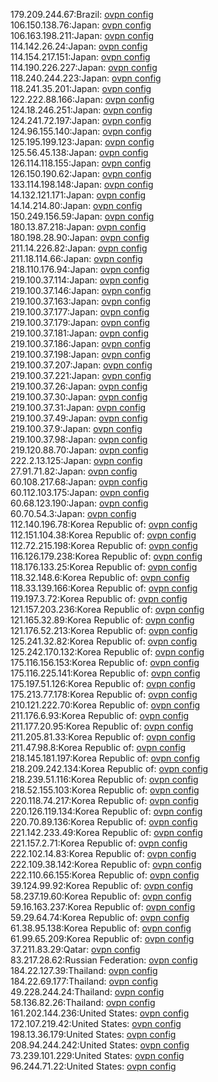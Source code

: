 179.209.244.67:Brazil: [ovpn config](vpn/179_209_244_67.ovpn)  
106.150.138.76:Japan: [ovpn config](vpn/106_150_138_76.ovpn)  
106.163.198.211:Japan: [ovpn config](vpn/106_163_198_211.ovpn)  
114.142.26.24:Japan: [ovpn config](vpn/114_142_26_24.ovpn)  
114.154.217.151:Japan: [ovpn config](vpn/114_154_217_151.ovpn)  
114.190.226.227:Japan: [ovpn config](vpn/114_190_226_227.ovpn)  
118.240.244.223:Japan: [ovpn config](vpn/118_240_244_223.ovpn)  
118.241.35.201:Japan: [ovpn config](vpn/118_241_35_201.ovpn)  
122.222.88.166:Japan: [ovpn config](vpn/122_222_88_166.ovpn)  
124.18.246.251:Japan: [ovpn config](vpn/124_18_246_251.ovpn)  
124.241.72.197:Japan: [ovpn config](vpn/124_241_72_197.ovpn)  
124.96.155.140:Japan: [ovpn config](vpn/124_96_155_140.ovpn)  
125.195.199.123:Japan: [ovpn config](vpn/125_195_199_123.ovpn)  
125.56.45.138:Japan: [ovpn config](vpn/125_56_45_138.ovpn)  
126.114.118.155:Japan: [ovpn config](vpn/126_114_118_155.ovpn)  
126.150.190.62:Japan: [ovpn config](vpn/126_150_190_62.ovpn)  
133.114.198.148:Japan: [ovpn config](vpn/133_114_198_148.ovpn)  
14.132.121.171:Japan: [ovpn config](vpn/14_132_121_171.ovpn)  
14.14.214.80:Japan: [ovpn config](vpn/14_14_214_80.ovpn)  
150.249.156.59:Japan: [ovpn config](vpn/150_249_156_59.ovpn)  
180.13.87.218:Japan: [ovpn config](vpn/180_13_87_218.ovpn)  
180.198.28.90:Japan: [ovpn config](vpn/180_198_28_90.ovpn)  
211.14.226.82:Japan: [ovpn config](vpn/211_14_226_82.ovpn)  
211.18.114.66:Japan: [ovpn config](vpn/211_18_114_66.ovpn)  
218.110.176.94:Japan: [ovpn config](vpn/218_110_176_94.ovpn)  
219.100.37.114:Japan: [ovpn config](vpn/219_100_37_114.ovpn)  
219.100.37.146:Japan: [ovpn config](vpn/219_100_37_146.ovpn)  
219.100.37.163:Japan: [ovpn config](vpn/219_100_37_163.ovpn)  
219.100.37.177:Japan: [ovpn config](vpn/219_100_37_177.ovpn)  
219.100.37.179:Japan: [ovpn config](vpn/219_100_37_179.ovpn)  
219.100.37.181:Japan: [ovpn config](vpn/219_100_37_181.ovpn)  
219.100.37.186:Japan: [ovpn config](vpn/219_100_37_186.ovpn)  
219.100.37.198:Japan: [ovpn config](vpn/219_100_37_198.ovpn)  
219.100.37.207:Japan: [ovpn config](vpn/219_100_37_207.ovpn)  
219.100.37.221:Japan: [ovpn config](vpn/219_100_37_221.ovpn)  
219.100.37.26:Japan: [ovpn config](vpn/219_100_37_26.ovpn)  
219.100.37.30:Japan: [ovpn config](vpn/219_100_37_30.ovpn)  
219.100.37.31:Japan: [ovpn config](vpn/219_100_37_31.ovpn)  
219.100.37.49:Japan: [ovpn config](vpn/219_100_37_49.ovpn)  
219.100.37.9:Japan: [ovpn config](vpn/219_100_37_9.ovpn)  
219.100.37.98:Japan: [ovpn config](vpn/219_100_37_98.ovpn)  
219.120.88.70:Japan: [ovpn config](vpn/219_120_88_70.ovpn)  
222.2.13.125:Japan: [ovpn config](vpn/222_2_13_125.ovpn)  
27.91.71.82:Japan: [ovpn config](vpn/27_91_71_82.ovpn)  
60.108.217.68:Japan: [ovpn config](vpn/60_108_217_68.ovpn)  
60.112.103.175:Japan: [ovpn config](vpn/60_112_103_175.ovpn)  
60.68.123.190:Japan: [ovpn config](vpn/60_68_123_190.ovpn)  
60.70.54.3:Japan: [ovpn config](vpn/60_70_54_3.ovpn)  
112.140.196.78:Korea Republic of: [ovpn config](vpn/112_140_196_78.ovpn)  
112.151.104.38:Korea Republic of: [ovpn config](vpn/112_151_104_38.ovpn)  
112.72.215.198:Korea Republic of: [ovpn config](vpn/112_72_215_198.ovpn)  
116.126.179.238:Korea Republic of: [ovpn config](vpn/116_126_179_238.ovpn)  
118.176.133.25:Korea Republic of: [ovpn config](vpn/118_176_133_25.ovpn)  
118.32.148.6:Korea Republic of: [ovpn config](vpn/118_32_148_6.ovpn)  
118.33.139.166:Korea Republic of: [ovpn config](vpn/118_33_139_166.ovpn)  
119.197.3.72:Korea Republic of: [ovpn config](vpn/119_197_3_72.ovpn)  
121.157.203.236:Korea Republic of: [ovpn config](vpn/121_157_203_236.ovpn)  
121.165.32.89:Korea Republic of: [ovpn config](vpn/121_165_32_89.ovpn)  
121.176.52.213:Korea Republic of: [ovpn config](vpn/121_176_52_213.ovpn)  
125.241.32.82:Korea Republic of: [ovpn config](vpn/125_241_32_82.ovpn)  
125.242.170.132:Korea Republic of: [ovpn config](vpn/125_242_170_132.ovpn)  
175.116.156.153:Korea Republic of: [ovpn config](vpn/175_116_156_153.ovpn)  
175.116.225.141:Korea Republic of: [ovpn config](vpn/175_116_225_141.ovpn)  
175.197.51.126:Korea Republic of: [ovpn config](vpn/175_197_51_126.ovpn)  
175.213.77.178:Korea Republic of: [ovpn config](vpn/175_213_77_178.ovpn)  
210.121.222.70:Korea Republic of: [ovpn config](vpn/210_121_222_70.ovpn)  
211.176.6.93:Korea Republic of: [ovpn config](vpn/211_176_6_93.ovpn)  
211.177.20.95:Korea Republic of: [ovpn config](vpn/211_177_20_95.ovpn)  
211.205.81.33:Korea Republic of: [ovpn config](vpn/211_205_81_33.ovpn)  
211.47.98.8:Korea Republic of: [ovpn config](vpn/211_47_98_8.ovpn)  
218.145.181.197:Korea Republic of: [ovpn config](vpn/218_145_181_197.ovpn)  
218.209.242.134:Korea Republic of: [ovpn config](vpn/218_209_242_134.ovpn)  
218.239.51.116:Korea Republic of: [ovpn config](vpn/218_239_51_116.ovpn)  
218.52.155.103:Korea Republic of: [ovpn config](vpn/218_52_155_103.ovpn)  
220.118.74.217:Korea Republic of: [ovpn config](vpn/220_118_74_217.ovpn)  
220.126.119.134:Korea Republic of: [ovpn config](vpn/220_126_119_134.ovpn)  
220.70.89.136:Korea Republic of: [ovpn config](vpn/220_70_89_136.ovpn)  
221.142.233.49:Korea Republic of: [ovpn config](vpn/221_142_233_49.ovpn)  
221.157.2.71:Korea Republic of: [ovpn config](vpn/221_157_2_71.ovpn)  
222.102.14.83:Korea Republic of: [ovpn config](vpn/222_102_14_83.ovpn)  
222.109.38.142:Korea Republic of: [ovpn config](vpn/222_109_38_142.ovpn)  
222.110.66.155:Korea Republic of: [ovpn config](vpn/222_110_66_155.ovpn)  
39.124.99.92:Korea Republic of: [ovpn config](vpn/39_124_99_92.ovpn)  
58.237.19.60:Korea Republic of: [ovpn config](vpn/58_237_19_60.ovpn)  
59.16.163.237:Korea Republic of: [ovpn config](vpn/59_16_163_237.ovpn)  
59.29.64.74:Korea Republic of: [ovpn config](vpn/59_29_64_74.ovpn)  
61.38.95.138:Korea Republic of: [ovpn config](vpn/61_38_95_138.ovpn)  
61.99.65.209:Korea Republic of: [ovpn config](vpn/61_99_65_209.ovpn)  
37.211.83.29:Qatar: [ovpn config](vpn/37_211_83_29.ovpn)  
83.217.28.62:Russian Federation: [ovpn config](vpn/83_217_28_62.ovpn)  
184.22.127.39:Thailand: [ovpn config](vpn/184_22_127_39.ovpn)  
184.22.69.177:Thailand: [ovpn config](vpn/184_22_69_177.ovpn)  
49.228.244.24:Thailand: [ovpn config](vpn/49_228_244_24.ovpn)  
58.136.82.26:Thailand: [ovpn config](vpn/58_136_82_26.ovpn)  
161.202.144.236:United States: [ovpn config](vpn/161_202_144_236.ovpn)  
172.107.219.42:United States: [ovpn config](vpn/172_107_219_42.ovpn)  
198.13.36.179:United States: [ovpn config](vpn/198_13_36_179.ovpn)  
208.94.244.242:United States: [ovpn config](vpn/208_94_244_242.ovpn)  
73.239.101.229:United States: [ovpn config](vpn/73_239_101_229.ovpn)  
96.244.71.22:United States: [ovpn config](vpn/96_244_71_22.ovpn)  
